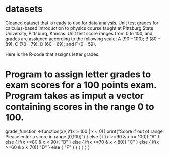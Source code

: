 # datasets
Cleaned dataset that is ready to use for data analysis. Unit test grades for calculus-based introduction to physics course taught at Pittsburg State University, Pittsburg, Kansas. Unit test score ranges from 0 to 100, and grades are assigned according to the following scale: A (90 – 100); B (80 – 89), C (70 – 79), D (60 – 69); and F (0 – 59).

Here is the R-code that assigns letter grades:

# Program to assign letter grades to exam scores for a 100 points exam. Program takes as imput a vector containing scores in the range 0 to 100.

grade_function <-function(x){
  if(x > 100 | x < 0){
    print("Score if out of range. Please enter a score in range [0,100]")
  }
  else {
    if(x >=90 & x <= 100){
      "A"
    }
    else {
      if(x >=80 & x < 90){
        "B"
      }
      else {
        if(x >=70 & x < 80){
          "C"
        }
        else {
        if(x >=60 & x < 70){
          "D"
        }
          else {
            "F"
          }
        }
      }
    }
  }
}

